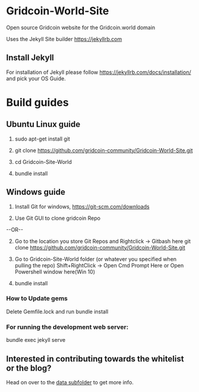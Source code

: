 # Gridcoin-World-Site
Open source Gridcoin website for the Gridcoin.world domain

Uses the Jekyll Site builder
https://jekyllrb.com
## Install Jekyll

For installation of Jekyll please follow https://jekyllrb.com/docs/installation/ and pick your OS Guide.

# Build guides
## Ubuntu Linux guide

1. sudo apt-get install git

2. git clone https://github.com/gridcoin-community/Gridcoin-World-Site.git

3. cd Gridcoin-Site-World

4. bundle install 

## Windows guide
1. Install Git for windows, https://git-scm.com/downloads

2. Use Git GUI to clone gridcoin Repo

  --OR--

2. Go to the location you store Git Repos and Rightclick -> Gitbash here git clone https://github.com/gridcoin-community/Gridcoin-World-Site.git

3. Go to Gridcoin-Site-World folder (or whatever you specified when pulling the repo) Shift+RightClick -> Open Cmd Prompt Here or Open Powershell window here(Win 10)

4. bundle install 

### How to Update gems

Delete Gemfile.lock and run bundle install

### For running the development web server:

bundle exec jekyll serve

## Interested in contributing towards the whitelist or the blog?

Head on over to the [data subfolder](_data/) to get more info.
